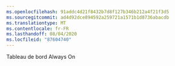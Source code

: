 ```yaml
---
ms.openlocfilehash: 91addc4d21f8432b7d8f127b346b212a4f21f3d5
ms.sourcegitcommit: ad4d92dce894592a259721a1571b1d8736abacdb
ms.translationtype: MT
ms.contentlocale: fr-FR
ms.lasthandoff: 08/04/2020
ms.locfileid: "87604740"
---
```

Tableau de bord Always On
